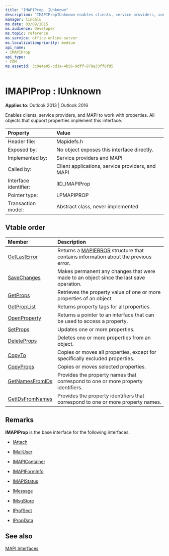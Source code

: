 ```yaml
---
title: "IMAPIProp  IUnknown"
description: "IMAPIPropIUnknown enables clients, service providers, and MAPI to work with properties. All objects that support properties implement this interface."
manager: lindalu
ms.date: 03/09/2015
ms.audience: Developer
ms.topic: reference
ms.service: office-online-server
ms.localizationpriority: medium
api_name:
- IMAPIProp
api_type:
- COM
ms.assetid: 3c9e4e05-cd3a-4b56-9dff-879e33ff6fd5
---
```


# IMAPIProp : IUnknown

  
  
**Applies to**: Outlook 2013 | Outlook 2016 
  
Enables clients, service providers, and MAPI to work with properties. All objects that support properties implement this interface.
  
|Property|Value|
|:-----|:-----|
|Header file:  <br/> |Mapidefs.h  <br/> |
|Exposed by:  <br/> |No object exposes this interface directly. |
|Implemented by:  <br/> |Service providers and MAPI  <br/> |
|Called by:  <br/> |Client applications, service providers, and MAPI  <br/> |
|Interface identifier:  <br/> |IID_IMAPIProp  <br/> |
|Pointer type:  <br/> |LPMAPIPROP  <br/> |
|Transaction model:  <br/> |Abstract class, never implemented  <br/> |
   
## Vtable order

|Member|Description|
|:-----|:-----|
|[GetLastError](imapiprop-getlasterror.md) <br/> |Returns a [MAPIERROR](mapierror.md) structure that contains information about the previous error. |
|[SaveChanges](imapiprop-savechanges.md) <br/> |Makes permanent any changes that were made to an object since the last save operation. |
|[GetProps](imapiprop-getprops.md) <br/> |Retrieves the property value of one or more properties of an object. |
|[GetPropList](imapiprop-getproplist.md) <br/> |Returns property tags for all properties. |
|[OpenProperty](imapiprop-openproperty.md) <br/> |Returns a pointer to an interface that can be used to access a property. |
|[SetProps](imapiprop-setprops.md) <br/> |Updates one or more properties. |
|[DeleteProps](imapiprop-deleteprops.md) <br/> |Deletes one or more properties from an object. |
|[CopyTo](imapiprop-copyto.md) <br/> |Copies or moves all properties, except for specifically excluded properties. |
|[CopyProps](imapiprop-copyprops.md) <br/> |Copies or moves selected properties. |
|[GetNamesFromIDs](imapiprop-getnamesfromids.md) <br/> |Provides the property names that correspond to one or more property identifiers. |
|[GetIDsFromNames](imapiprop-getidsfromnames.md) <br/> |Provides the property identifiers that correspond to one or more property names. |
   
## Remarks

 **IMAPIProp** is the base interface for the following interfaces: 
  
- [IAttach](iattachimapiprop.md)
    
- [IMailUser](imailuserimapiprop.md)
    
- [IMAPIContainer](imapicontainerimapiprop.md)
    
- [IMAPIFormInfo](imapiforminfoimapiprop.md)
    
- [IMAPIStatus](imapistatusimapiprop.md)
    
- [IMessage](imessageimapiprop.md)
    
- [IMsgStore](imsgstoreimapiprop.md)
    
- [IProfSect](iprofsectimapiprop.md)
    
- [IPropData](ipropdataimapiprop.md)
    
## See also



[MAPI Interfaces](mapi-interfaces.md)

